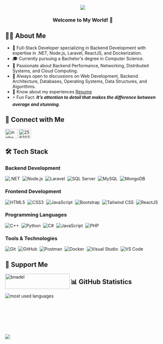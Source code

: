 <!-- Typing SVG by DenverCoder1 - https://github.com/DenverCoder1/readme-typing-svg -->
<p align="center">
  <a href="https://github.com/DenverCoder1/readme-typing-svg">
    <img src="https://readme-typing-svg.herokuapp.com/?lines=Full-Stack%20developer;Passionate%20Backend%20Developer;Computer%20Science%20Student;Always%20learning%20new%20things&font=Fira%20Code&center=true&width=440&height=45&color=f75c7e&vCenter=true&size=22">
  </a>
</p> 

<h3 align="center">
  Welcome to My World! 🚀
</h3>

## 👨‍💻 About Me

- 🏢 Full-Stack Developer specializing in Backend Development with expertise in .NET, Node.js, Laravel, ReactJS, and Dockerization.
- 🎓 Currently pursuing a Bachelor's degree in Computer Science.
- 🌱 Passionate about Backend Performance, Networking, Distributed Systems, and Cloud Computing.
- 💬 Always open to discussions on Web Development, Backend Architecture, Databases, Operating Systems, Data Structures, and Algorithms.
- 📄 Know about my experiences [Resume](https://drive.google.com/file/d/1FFfqj9z0w-gXAIO4EcS8ktG9Cg4JTV6x/view?usp=drive_link)
- ⚡ Fun Fact: ***It’s attention to detail that makes the difference between average and stunning.***

## 🤝 Connect with Me

<a href="https://linkedin.com/in/mohamed2-adel" target="blank"><img align="center" src="https://raw.githubusercontent.com/rahuldkjain/github-profile-readme-generator/master/src/images/icons/Social/linked-in-alt.svg" alt="mohamed2-adel" height="30" width="40" /></a>
<a href="https://stackoverflow.com/users/25620750" target="blank"><img align="center" src="https://raw.githubusercontent.com/rahuldkjain/github-profile-readme-generator/master/src/images/icons/Social/stack-overflow.svg" alt="25620750" height="30" width="40" /></a>

## 🛠️ Tech Stack

### Backend Development
![.NET](https://img.shields.io/badge/-.NET-512BD4?style=flat&logo=dotnet&logoColor=white)&nbsp;
![Node.js](https://img.shields.io/badge/-Node.js-339933?style=flat&logo=node.js&logoColor=white)&nbsp;
![Laravel](https://img.shields.io/badge/-Laravel-FF2D20?style=flat&logo=laravel&logoColor=white)&nbsp;
![SQL Server](https://img.shields.io/badge/-SQL%20Server-CC2927?style=flat&logo=microsoft-sql-server&logoColor=white)&nbsp;
![MySQL](https://img.shields.io/badge/-MySQL-4479A1?style=flat&logo=mysql&logoColor=white)&nbsp;
![MongoDB](https://img.shields.io/badge/-MongoDB-47A248?style=flat&logo=mongodb&logoColor=white)&nbsp;

### Frontend Development
![HTML5](https://img.shields.io/badge/-HTML5-E34F26?style=flat&logo=html5&logoColor=white)&nbsp;
![CSS3](https://img.shields.io/badge/-CSS3-1572B6?style=flat&logo=css3&logoColor=white)&nbsp;
![JavaScript](https://img.shields.io/badge/-JavaScript-F7DF1E?style=flat&logo=javascript&logoColor=black)&nbsp;
![Bootstrap](https://img.shields.io/badge/-Bootstrap-7952B3?style=flat&logo=bootstrap&logoColor=white)&nbsp;
![Tailwind CSS](https://img.shields.io/badge/-Tailwind%20CSS-06B6D4?style=flat&logo=tailwindcss&logoColor=white)&nbsp;
![ReactJS](https://img.shields.io/badge/-ReactJS-61DAFB?style=flat&logo=react&logoColor=white)&nbsp;

### Programming Languages
![C++](https://img.shields.io/badge/-C++-00599C?style=flat&logo=c%2B%2B&logoColor=white)&nbsp;
![Python](https://img.shields.io/badge/-Python-3776AB?style=flat&logo=python&logoColor=white)&nbsp;
![C#](https://img.shields.io/badge/-CSharp-239120?style=flat&logo=c-sharp&logoColor=white)&nbsp;
![JavaScript](https://img.shields.io/badge/-JavaScript-F7DF1E?style=flat&logo=javascript&logoColor=black)&nbsp;
![PHP](https://img.shields.io/badge/-PHP-777BB4?style=flat&logo=php&logoColor=white)&nbsp;

### Tools & Technologies
![Git](https://img.shields.io/badge/-Git-F05032?style=flat&logo=git&logoColor=white)&nbsp;
![GitHub](https://img.shields.io/badge/-GitHub-181717?style=flat&logo=github)&nbsp;
![Postman](https://img.shields.io/badge/-Postman-FF6C37?style=flat&logo=postman&logoColor=white)&nbsp;
![Docker](https://img.shields.io/badge/-Docker-2496ED?style=flat&logo=docker&logoColor=white)&nbsp;
![Visual Studio](https://img.shields.io/badge/-Visual%20Studio-5C2D91?style=flat&logo=visual-studio&logoColor=white)&nbsp;
![VS Code](https://img.shields.io/badge/-VS%20Code-007ACC?style=flat&logo=visual-studio-code&logoColor=white)&nbsp;

## 💸 Support Me
<a href="https://ko-fi.com/bnadel"> <img align="left" src="https://cdn.ko-fi.com/cdn/kofi3.png?v=3" height="50" width="210" alt="bnadel" /></a>

## 📊 GitHub Statistics

<img align="left" src="https://github-readme-stats.vercel.app/api/top-langs?username=Mohamed-Adel23&show_icons=true&locale=en&layout=compact&theme=radical" alt="most used languages" />

<br><br><br><br><br><br><br>

<a href="https://komarev.com/ghpvc/?username=Mohamed-Adel23&style=for-the-badge">
    <img src="https://komarev.com/ghpvc/?username=Mohamed-Adel23&style=for-the-badge">
</a>
